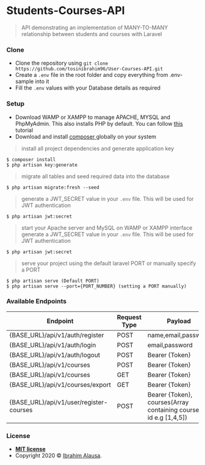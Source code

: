 # Students-Courses-API

> API demonstrating an implementation of MANY-TO-MANY relationship between students and courses with Laravel


### Clone

- Clone the repository using `git clone https://github.com/tosinibrahim96/User-Courses-API.git`
- Create a `.env` file in the root folder and copy everything from .env-sample into it
- Fill the `.env` values with your Database details as required


### Setup

- Download WAMP or XAMPP to manage APACHE, MYSQL and PhpMyAdmin. This also installs PHP by default. You can follow [this ](https://youtu.be/h6DEDm7C37A)tutorial
- Download and install [composer ](https://getcomposer.org/)globally on your system

> install all project dependencies and generate application key

```shell
$ composer install
$ php artisan key:generate
```
> migrate all tables and seed required data into the database 

```shell
$ php artisan migrate:fresh --seed
```
> generate a JWT_SECRET value in your `.env` file. This will be used for JWT authentication

```shell
$ php artisan jwt:secret
```
> start your Apache server and MySQL on WAMP or XAMPP interface
> generate a JWT_SECRET value in your `.env` file. This will be used for JWT authentication

```shell
$ php artisan jwt:secret
```
> serve your project using the default laravel PORT or manually specify a PORT

```shell
$ php artisan serve (Default PORT)
$ php artisan serve --port={PORT_NUMBER} (setting a PORT manually)
```


### Available Endpoints

| Endpoint                                | Request Type | Payload                                                            |
| --------------------------------------- | ------------ | ------------------------------------------------------------------ |
| {BASE_URL}/api/v1/auth/register         | POST         | name,email,password                                                |
| {BASE_URL}/api/v1/auth/login            | POST         | email,password                                                     |
| {BASE_URL}/api/v1/auth/logout           | POST         | Bearer {Token}                                                     |
| {BASE_URL}/api/v1/courses               | POST         | Bearer {Token}                                                     |
| {BASE_URL}/api/v1/courses               | GET          | Bearer {Token}                                                     |
| {BASE_URL}/api/v1/courses/export        | GET          | Bearer {Token}                                                     |
| {BASE_URL}/api/v1/user/register-courses | POST         | Bearer {Token}, courses(Array containing course(s) id e.g [1,4,5]) |


### License

- **[MIT license](http://opensource.org/licenses/mit-license.php)**
- Copyright 2020 © <a href="https://tosinibrahim96.github.io/Resume/" target="_blank">Ibrahim Alausa</a>.
